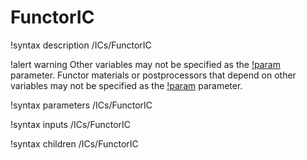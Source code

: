 # FunctorIC

!syntax description /ICs/FunctorIC

!alert warning
Other variables may not be specified as the [!param](/ICs/FunctorIC/functor) parameter.
Functor materials or postprocessors that depend on other variables may not be specified as the [!param](/ICs/FunctorIC/functor) parameter.

!syntax parameters /ICs/FunctorIC

!syntax inputs /ICs/FunctorIC

!syntax children /ICs/FunctorIC
